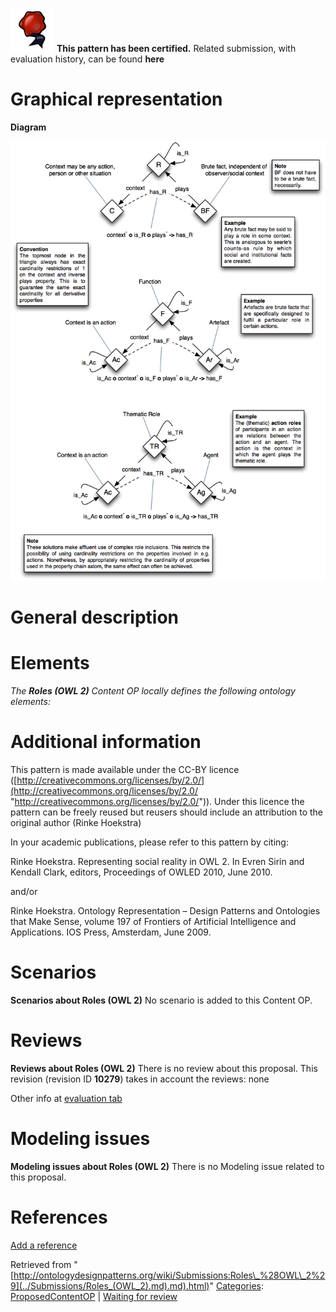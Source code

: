 [![](../images/thumb/b/b5/Certified.png/70px-Certified.png)](../Image/Certified.png.md "Certified.png") __This pattern has been certified.__
Related submission, with evaluation history, can be found __here__





#  Graphical representation


__Diagram__




[![Image:Role.png](../images/5/59/Role.png)](../Image/Role.png.md "Image:Role.png")




#  General description


  




#  Elements


_The __Roles (OWL 2)__ Content OP locally defines the following ontology elements:_



#  Additional information


This pattern is made available under the CC-BY licence ([http://creativecommons.org/licenses/by/2.0/](http://creativecommons.org/licenses/by/2.0/ "http://creativecommons.org/licenses/by/2.0/")). Under this licence the pattern can be freely reused but reusers should include an attribution to the original author (Rinke Hoekstra)


In your academic publications, please refer to this pattern by citing:


Rinke Hoekstra. Representing social reality in OWL 2. In Evren Sirin and Kendall Clark, editors, Proceedings of OWLED 2010, June 2010.


and/or


Rinke Hoekstra. Ontology Representation – Design Patterns and Ontologies that Make Sense, volume 197 of Frontiers of Artificial Intelligence and Applications. IOS Press, Amsterdam, June 2009.


  




#  Scenarios



__Scenarios about Roles (OWL 2)__
No scenario is added to this Content OP.




#  Reviews



__Reviews about Roles (OWL 2)__
There is no review about this proposal.
This revision (revision ID __10279__) takes in account the reviews: none


Other info at [evaluation tab](http://ontologydesignpatterns.org/wiki/index.php?title=Submissions:Roles_%28OWL_2%29&action=evaluation "http://ontologydesignpatterns.org/wiki/index.php?title=Submissions:Roles_%28OWL_2%29&action=evaluation")




  




#  Modeling issues



__Modeling issues about Roles (OWL 2)__
There is no Modeling issue related to this proposal.




  




#  References


[Add a reference](index.php@title=Odp%253AAdd_reference&subject=Submissions%253ARoles+(OWL+2).html "http://ontologydesignpatterns.org/wiki/index.php?title=Odp:Add_reference&subject=Submissions%3ARoles+%28OWL+2%29")





Retrieved from "[http://ontologydesignpatterns.org/wiki/Submissions:Roles\_%28OWL\_2%29](../Submissions/Roles_(OWL_2).md).md).html)"
 [Categories](http://ontologydesignpatterns.org/wiki/Special:Categories "Special:Categories"): [ProposedContentOP](../Category/ProposedContentOP.md "Category:ProposedContentOP") | [Waiting for review](../Category/Waiting_for_review.md "Category:Waiting for review")